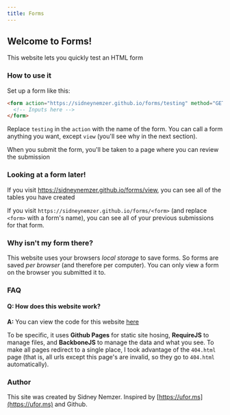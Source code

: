 ```yaml
---
title: Forms
---
```


## Welcome to Forms!

This website lets you quickly test an HTML form

### How to use it

Set up a form like this:

```html
<form action="https://sidneynemzer.github.io/forms/testing" method="GET">
  <!-- Inputs here -->
</form>
```
Replace `testing` in the `action` with the name of the form. You can call a form anything you want, except `view` (you'll see why in the next section).

When you submit the form, you'll be taken to a page where you can review the submission

### Looking at a form later!

If you visit https://sidneynemzer.github.io/forms/view, you can see all of the tables you have created

If you visit `https://sidneynemzer.github.io/forms/<form>` (and replace `<form>` with a form's name), you can see all of your previous submissions for that form.

### Why isn't my form there?

This website uses your browsers *local storage* to save forms. So forms are saved *per browser* (and therefore per computer). You can only view a form on the browser you submitted it to.

### FAQ

#### Q: How does this website work?  
**A:** You can view the code for this website [here](https://github.com/SidneyNemzer/forms)

To be specific, it uses **Github Pages** for static site hosing, **RequireJS** to manage files, and **BackboneJS** to manage the data and what you see. To make all pages redirect to a single place, I took advantage of the `404.html` page (that is, all urls except this page's are invalid, so they go to `404.html` automatically).

### Author

This site was created by Sidney Nemzer. Inspired by [https://ufor.ms](https://ufor.ms) and Github.
